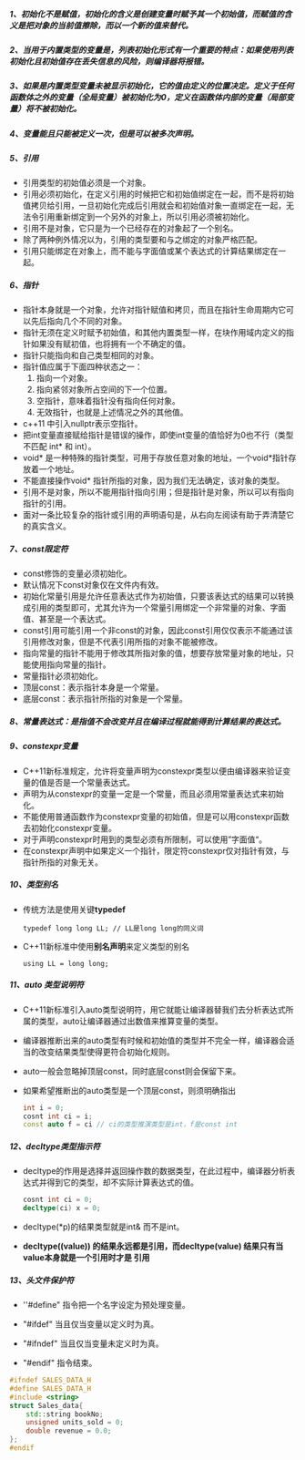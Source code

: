 ##### 1、初始化不是赋值，初始化的含义是创建变量时赋予其一个初始值，而赋值的含义是把对象的当前值擦除，而以一个新的值来替代。

##### 2、当用于内置类型的变量是，列表初始化形式有一个重要的特点：如果使用列表初始化且初始值存在丢失信息的风险，则编译器将报错。

##### 3、如果是内置类型变量未被显示初始化，它的值由定义的位置决定。定义于任何函数体之外的变量（全局变量）被初始化为0，定义在函数体内部的变量（局部变量）将不被初始化。

##### 4、变量能且只能被定义一次，但是可以被多次声明。

##### 5、引用

- 引用类型的初始值必须是一个对象。
- 引用必须初始化，在定义引用的时候把它和初始值绑定在一起，而不是将初始值拷贝给引用，一旦初始化完成后引用就会和初始值对象一直绑定在一起，无法令引用重新绑定到一个另外的对象上，所以引用必须被初始化。
- 引用不是对象，它只是为一个已经存在的对象起了一个别名。
- 除了两种例外情况以为，引用的类型要和与之绑定的对象严格匹配。
- 引用只能绑定在对象上，而不能与字面值或某个表达式的计算结果绑定在一起。

##### 6、指针

- 指针本身就是一个对象，允许对指针赋值和拷贝，而且在指针生命周期内它可以先后指向几个不同的对象。
- 指针无须在定义时赋予初始值，和其他内置类型一样，在块作用域内定义的指针如果没有赋初值，也将拥有一个不确定的值。
- 指针只能指向和自己类型相同的对象。
- 指针值应属于下面四种状态之一：
  1. 指向一个对象。
  2. 指向紧邻对象所占空间的下一个位置。
  3. 空指针，意味着指针没有指向任何对象。
  4. 无效指针，也就是上述情况之外的其他值。
- c++11 中引入nullptr表示空指针。
- 把int变量直接赋给指针是错误的操作，即使int变量的值恰好为0也不行（类型不匹配 int* 和 int）。
- void* 是一种特殊的指针类型，可用于存放任意对象的地址，一个void*指针存放着一个地址。
- 不能直接操作void* 指针所指的对象，因为我们无法确定，该对象的类型。
- 引用不是对象，所以不能用指针指向引用；但是指针是对象，所以可以有指向指针的引用。
- 面对一条比较复杂的指针或引用的声明语句是，从右向左阅读有助于弄清楚它的真实含义。

##### 7、const限定符

- const修饰的变量必须初始化。
- 默认情况下const对象仅在文件内有效。
- 初始化常量引用是允许任意表达式作为初始值，只要该表达式的结果可以转换成引用的类型即可，尤其允许为一个常量引用绑定一个非常量的对象、字面值、甚至是一个表达式。
- const引用可能引用一个非const的对象，因此const引用仅仅表示不能通过该引用修改对象，但是不代表引用所指的对象不能被修改。
- 指向常量的指针不能用于修改其所指对象的值，想要存放常量对象的地址，只能使用指向常量的指针。
- 常量指针必须初始化。
- 顶层const：表示指针本身是一个常量。
- 底层const：表示指针所指的对象是一个常量。

##### 8、常量表达式：是指值不会改变并且在编译过程就能得到计算结果的表达式。

##### 9、constexpr变量

- C++11新标准规定，允许将变量声明为constexpr类型以便由编译器来验证变量的值是否是一个常量表达式。
- 声明为从constexpr的变量一定是一个常量，而且必须用常量表达式来初始化。
- 不能使用普通函数作为constexpr变量的初始值，但是可以用constexpr函数去初始化constexpr变量。
- 对于声明constexpr时用到的类型必须有所限制，可以使用”字面值“。
- 在constexpr声明中如果定义一个指针，限定符constexpr仅对指针有效，与指针所指的对象无关。

##### 10、类型别名

- 传统方法是使用关键**typedef** 

  `typedef long long LL; // LL是long long的同义词`

- C++11新标准中使用**别名声明**来定义类型的别名

  `using LL = long long;`

##### 11、auto 类型说明符

- C++11新标准引入auto类型说明符，用它就能让编译器替我们去分析表达式所属的类型，auto让编译器通过出数值来推算变量的类型。

- 编译器推断出来的auto类型有时候和初始值的类型并不完全一样，编译器会适当的改变结果类型使得更符合初始化规则。

- auto一般会忽略掉顶层const，同时底层const则会保留下来。

- 如果希望推断出的auto类型是一个顶层const，则须明确指出

  ```c++
  int i = 0;
  cosnt int ci = i;
  const auto f = ci // ci的类型推演类型是int，f是const int 
  ```

##### 12、decltype类型指示符

- decltype的作用是选择并返回操作数的数据类型，在此过程中，编译器分析表达式并得到它的类型，却不实际计算表达式的值。

  ```c++
  cosnt int ci = 0;
  decltype(ci) x = 0;
  ```

- decltype(*p)的结果类型就是int& 而不是int。

- **decltype((value)) 的结果永远都是引用，而decltype(value) 结果只有当value本身就是一个引用时才是 引用**

##### 13、头文件保护符

- ''#define" 指令把一个名字设定为预处理变量。

- "#ifdef" 当且仅当变量以定义时为真。
- "#ifndef" 当且仅当变量未定义时为真。
- "#endif" 指令结束。

```c++
#ifndef SALES_DATA_H
#define SALES_DATA_H
#include <string>
struct Sales_data{
    std::string bookNo;
    unsigned units_sold = 0;
    double revenue = 0.0;
};
#endif
```

